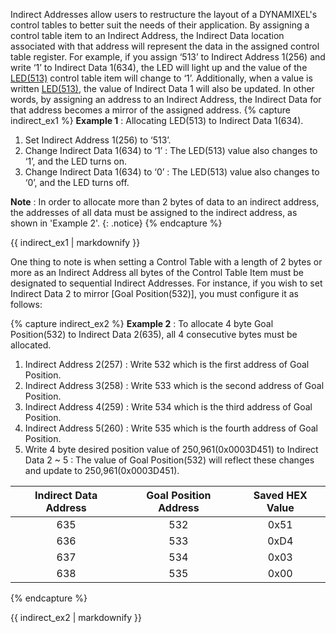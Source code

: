 Indirect Addresses allow users to restructure the layout of a DYNAMIXEL's control tables to better suit the needs of their application.
By assigning a control table item to an Indirect Address, the Indirect Data location associated with that address will represent the data in the assigned control table register.
For example, if you assign ‘513’ to Indirect Address 1(256) and write ‘1’ to Indirect Data 1(634), the LED will light up and the value of the [LED(513)] control table item will change to ‘1’. Additionally, when a value is written [LED(513)], the value of Indirect Data 1 will also be updated. In other words, by assigning an address to an Indirect Address, the Indirect Data for that address becomes a mirror of the assigned address.
{% capture indirect_ex1 %}
**Example 1** : Allocating LED(513) to Indirect Data 1(634).
1. Set Indirect Address 1(256) to ‘513’.
2. Change Indirect Data 1(634) to ‘1’ : The LED(513) value also changes to ‘1’, and the LED turns on.
3. Change Indirect Data 1(634) to ‘0’ : The LED(513) value also changes to ‘0’, and the LED turns off.

**Note** : In order to allocate more than 2 bytes of data to an indirect address, the addresses of all data must be assigned to the indirect address, as shown in 'Example 2'.
{: .notice}
{% endcapture %}

<div class="notice--success">{{ indirect_ex1 | markdownify }}</div>

One thing to note is when setting a Control Table with a length of 2 bytes or more as an Indirect Address all bytes of the Control Table Item must be designated to sequential Indirect Addresses. For instance, if you wish to set Indirect Data 2 to mirror [Goal Position(532)], you must configure it as follows:


{% capture indirect_ex2 %}
**Example 2** : To allocate 4 byte Goal Position(532) to Indirect Data 2(635), all 4 consecutive bytes must be allocated.
1. Indirect Address 2(257) : Write 532 which is the first address of Goal Position.
2. Indirect Address 3(258) : Write 533 which is the second address of Goal Position.
3. Indirect Address 4(259) : Write 534 which is the third address of Goal Position.
4. Indirect Address 5(260) : Write 535 which is the fourth address of Goal Position.
5. Write 4 byte desired position value of 250,961(0x0003D451) to Indirect Data 2 ~ 5 : The value of Goal Position(532) will reflect these changes and update to 250,961(0x0003D451).


| Indirect Data Address | Goal Position Address | Saved HEX Value |
| :-------------------: | :-------------------: | :-------------: |
| 635                   | 532                   | 0x51            |
| 636                   | 533                   | 0xD4            |
| 637                   | 534                   | 0x03            |
| 638                   | 535                   | 0x00            |
{% endcapture %}

<div class="notice--success">{{ indirect_ex2 | markdownify }}</div>


[LED(513)]: #led513
